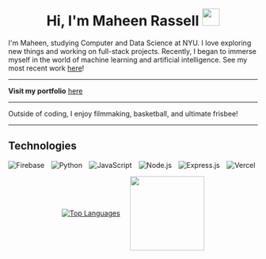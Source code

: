 <h1 align="center"><b>Hi, I'm Maheen Rassell </b><img src="https://media.giphy.com/media/hvRJCLFzcasrR4ia7z/giphy.gif" width="35"></h1>

<p>I'm Maheen, studying Computer and Data Science at NYU. I love exploring new things and working on full-stack projects. Recently, I began to immerse myself in the world of machine learning and artificial intelligence. See my most recent work <a href="https://ordinary-health-cab.notion.site/Image-Classification-Neural-Network-FROM-SCRATCH-72aa4de370f54d5d8a30dd50da0a92f3?pvs=4">here</a>!</p>

<hr>

<p><b>Visit my portfolio</b> <a href="https://mrassell.com">here</a></p>

<hr>

<p>Outside of coding, I enjoy filmmaking, basketball, and ultimate frisbee!</p>

<hr>

<h2>Technologies</h2>
<p>
  <img src="https://img.shields.io/badge/firebase-a08021?style=for-the-badge&logo=firebase&logoColor=ffcd34" alt="Firebase" style="display: inline-block; margin-right: 10px;">
  <img src="https://img.shields.io/badge/python-3776AB?style=for-the-badge&logo=python&logoColor=ffffff" alt="Python" style="display: inline-block; margin-right: 10px;">
  <img src="https://img.shields.io/badge/javascript-F7DF1E?style=for-the-badge&logo=javascript&logoColor=000000" alt="JavaScript" style="display: inline-block; margin-right: 10px;">
  <img src="https://img.shields.io/badge/node.js-339933?style=for-the-badge&logo=node.js&logoColor=ffffff" alt="Node.js" style="display: inline-block; margin-right: 10px;">
  <img src="https://img.shields.io/badge/express.js-000000?style=for-the-badge&logo=express&logoColor=ffffff" alt="Express.js" style="display: inline-block; margin-right: 10px;">
  <img src="https://img.shields.io/badge/vercel-000000?style=for-the-badge&logo=vercel&logoColor=ffffff" alt="Vercel" style="display: inline-block;">
</p>

<div style="display: flex; align-items: center; justify-content: center;">
  <a href="https://github.com/anuraghazra/github-readme-stats">
    <img src="https://github-readme-stats.vercel.app/api/top-langs/?username=mrassell" alt="Top Languages">
  </a>
  <img src="https://i.giphy.com/media/v1.Y2lkPTc5MGI3NjExbjQwenliZmZzeWdvNGFqNjlzZ3RvZ3hleXMwenc5c3V0MHl0bWJrdCZlcD12MV9pbnRlcm5hbF9naWZfYnlfaWQmY3Q9Zw/du3J3cXyzhj75IOgvA/giphy.gif" width="150" style="margin-left: 20px;">
</div>
